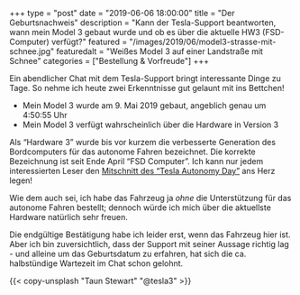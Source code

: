 +++
type = "post"
date = "2019-06-06 18:00:00"
title = "Der Geburtsnachweis"
description = "Kann der Tesla-Support beantworten, wann mein Model 3 gebaut wurde und ob es über die aktuelle HW3 (FSD-Computer) verfügt?"
featured = "/images/2019/06/model3-strasse-mit-schnee.jpg"
featuredalt = "Weißes Model 3 auf einer Landstraße mit Schnee"
categories = ["Bestellung & Vorfreude"]
+++

Ein abendlicher Chat mit dem Tesla-Support bringt interessante Dinge zu Tage. So nehme ich heute zwei Erkenntnisse gut gelaunt mit ins Bettchen!

- Mein Model 3 wurde am 9. Mai 2019 gebaut, angeblich genau um 4:50:55 Uhr
- Mein Model 3 verfügt wahrscheinlich über die Hardware in Version 3

Als “Hardware 3” wurde bis vor kurzem die verbesserte Generation des Bordcomputers für das autonome Fahren bezeichnet. Die korrekte Bezeichnung ist seit Ende April “FSD Computer”. Ich kann nur jedem interessierten Leser den [Mitschnitt des “Tesla Autonomy Day”](https://www.youtube.com/watch?v=Ucp0TTmvqOE) ans Herz legen!

Wie dem auch sei, ich habe das Fahrzeug ja _ohne_ die Unterstützung für das autonome Fahren bestellt; dennoch würde ich mich über die aktuellste Hardware natürlich sehr freuen.

Die endgültige Bestätigung habe ich leider erst, wenn das Fahrzeug hier ist. Aber ich bin zuversichtlich, dass der Support mit seiner Aussage richtig lag - und alleine um das Geburtsdatum zu erfahren, hat sich die ca. halbstündige Wartezeit im Chat schon gelohnt.

{{< copy-unsplash "Taun Stewart" "@tesla3" >}}
